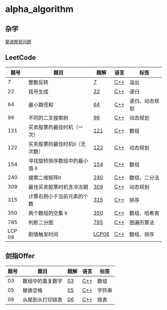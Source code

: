 # alpha_algorithm

## 杂学

[斐波那契问题](./fibonacci/readmd.md)

## LeetCode
| 题号   | 题目                           | 题解                                                    | 语言                                                    | 标签           |
| ------ | ------------------------------ | ------------------------------------------------------- | ------------------------------------------------------- | -------------- |
| 7      | 整数反转                       | [7](leetcode/7/7.md)                                    | [C++](leetcode/7/7.cpp)                                 | 溢出           |
| 22     | 括号生成                       | [22](leetcode/22/22.md)                                 | [C++](leetcode/22/22.cpp)                               | 递归           |
| 64     | 最小路径和                     | [64](leetcode/64/64.md)                                 | [C++](leetcode/64/64.cpp)                               | 递归，动态规划 |
| 96     | 不同的二叉搜索树               | [96](leetcode/96/96.md)                                 | [C++](leetcode/96/96.cpp)                               | 动态规划       |
| 121    | 买卖股票的最佳时机（一次）     | [121](leetcode/121/121.md)                              | [C++](leetcode/121/121.cpp)                             | 数组           |
| 122    | 买卖股票的最佳时机II（无次数） | [122](leetcode/122/122.md)                              | [C++](leetcode/122/122.cpp)                             | 动态规划       |
| 154    | 寻找旋转排序数组中的最小值 II  | [154](leetcode/154/154.md)                              | [C++](leetcode/154/154.cpp)                             | 数组           |
| 240    | 搜索二维矩阵II                 | [240](leetcode/LeetCode%20240.%20搜索二维矩阵II/240.md) | [C++](leetcode/LeetCode%20240.%20搜索二维矩阵II/240.md) | 数组，二分法   |
| 309    | 最佳买卖股票时机含冷冻期       | [309](leetcode/309/309.md)                              | [C++](leetcode/309/309.cpp)                             | 动态规划       |
| 315    | 计算右侧小于当前元素的个数     | [315](leetcode/315/315.md)                              | [C++](leetcode/315/315.cpp)                             | 排序           |
| 350    | 两个数组的交集 II              | [350](leetcode/350/350.md)                              | [C++](leetcode/350/350.cpp)                             | 数组、哈希表   |
| 785    | 判断二分图                     | [785](leetcode/785/785.md)                              | [C++](leetcode/785/785.cpp)                             | 图遍历算法     |
| LCP 08 | 剧情触发时间                   | [LCP08](leetcode/LCP08/LCP08.md)                        | [C++](leetcode/LCP08/LCP08.cpp)                         | 数组、排序     |


## 剑指Offer
| 题号 | 题目             | 题解                                                     | 语言                                                       | 标签   |
| ---- | ---------------- | -------------------------------------------------------- | ---------------------------------------------------------- | ------ |
| 03   | 数组中的重复数字 | [03](剑指Offer/剑指Offer%2003.%20数组中重复的数字/03.md) | [C++](剑指Offer/剑指Offer%2003.%20数组中重复的数字/03.cpp) | 数组   |
| 05   | 替换空格         | [05](剑指Offer/剑指Offer%2005.%20替换空格/05.md)         | [C++](剑指Offer/剑指Offer%2005.%20替换空格/05.cpp)         | 字符串 |
| 06   | 从尾到头打印链表 | [06](剑指Offer/剑指Offer%2006.%20从尾到头打印链表/06.md) | [C++](剑指Offer/剑指Offer%2006.%20从尾到头打印链表/06.cpp) | 链表   |
